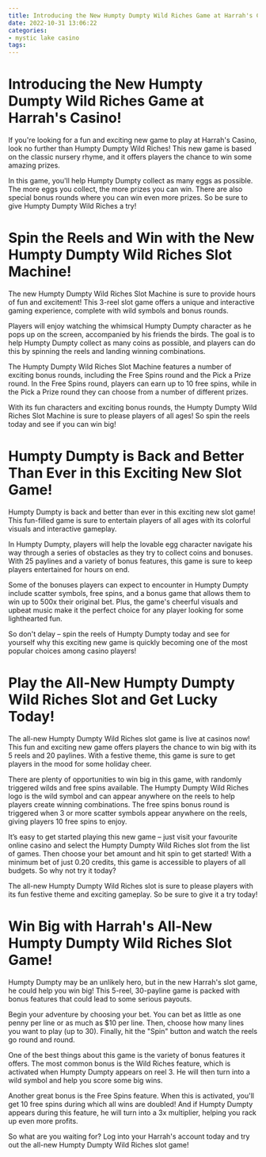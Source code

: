 ```yaml
---
title: Introducing the New Humpty Dumpty Wild Riches Game at Harrah's Casino!
date: 2022-10-31 13:06:22
categories:
- mystic lake casino
tags:
---
```



#  Introducing the New Humpty Dumpty Wild Riches Game at Harrah's Casino!

If you're looking for a fun and exciting new game to play at Harrah's Casino, look no further than Humpty Dumpty Wild Riches! This new game is based on the classic nursery rhyme, and it offers players the chance to win some amazing prizes.

In this game, you'll help Humpty Dumpty collect as many eggs as possible. The more eggs you collect, the more prizes you can win. There are also special bonus rounds where you can win even more prizes. So be sure to give Humpty Dumpty Wild Riches a try!

#  Spin the Reels and Win with the New Humpty Dumpty Wild Riches Slot Machine!

The new Humpty Dumpty Wild Riches Slot Machine is sure to provide hours of fun and excitement! This 3-reel slot game offers a unique and interactive gaming experience, complete with wild symbols and bonus rounds.

Players will enjoy watching the whimsical Humpty Dumpty character as he pops up on the screen, accompanied by his friends the birds. The goal is to help Humpty Dumpty collect as many coins as possible, and players can do this by spinning the reels and landing winning combinations.

The Humpty Dumpty Wild Riches Slot Machine features a number of exciting bonus rounds, including the Free Spins round and the Pick a Prize round. In the Free Spins round, players can earn up to 10 free spins, while in the Pick a Prize round they can choose from a number of different prizes.

With its fun characters and exciting bonus rounds, the Humpty Dumpty Wild Riches Slot Machine is sure to please players of all ages! So spin the reels today and see if you can win big!

#  Humpty Dumpty is Back and Better Than Ever in this Exciting New Slot Game!

Humpty Dumpty is back and better than ever in this exciting new slot game! This fun-filled game is sure to entertain players of all ages with its colorful visuals and interactive gameplay.

In Humpty Dumpty, players will help the lovable egg character navigate his way through a series of obstacles as they try to collect coins and bonuses. With 25 paylines and a variety of bonus features, this game is sure to keep players entertained for hours on end.

Some of the bonuses players can expect to encounter in Humpty Dumpty include scatter symbols, free spins, and a bonus game that allows them to win up to 500x their original bet. Plus, the game's cheerful visuals and upbeat music make it the perfect choice for any player looking for some lighthearted fun.

So don't delay – spin the reels of Humpty Dumpty today and see for yourself why this exciting new game is quickly becoming one of the most popular choices among casino players!

#  Play the All-New Humpty Dumpty Wild Riches Slot and Get Lucky Today!

The all-new Humpty Dumpty Wild Riches slot game is live at casinos now! This fun and exciting new game offers players the chance to win big with its 5 reels and 20 paylines. With a festive theme, this game is sure to get players in the mood for some holiday cheer.

There are plenty of opportunities to win big in this game, with randomly triggered wilds and free spins available. The Humpty Dumpty Wild Riches logo is the wild symbol and can appear anywhere on the reels to help players create winning combinations. The free spins bonus round is triggered when 3 or more scatter symbols appear anywhere on the reels, giving players 10 free spins to enjoy.

It’s easy to get started playing this new game – just visit your favourite online casino and select the Humpty Dumpty Wild Riches slot from the list of games. Then choose your bet amount and hit spin to get started! With a minimum bet of just 0.20 credits, this game is accessible to players of all budgets. So why not try it today?

The all-new Humpty Dumpty Wild Riches slot is sure to please players with its fun festive theme and exciting gameplay. So be sure to give it a try today!

#  Win Big with Harrah's All-New Humpty Dumpty Wild Riches Slot Game!

Humpty Dumpty may be an unlikely hero, but in the new Harrah's slot game, he could help you win big! This 5-reel, 30-payline game is packed with bonus features that could lead to some serious payouts.

Begin your adventure by choosing your bet. You can bet as little as one penny per line or as much as $10 per line. Then, choose how many lines you want to play (up to 30). Finally, hit the "Spin" button and watch the reels go round and round.

One of the best things about this game is the variety of bonus features it offers. The most common bonus is the Wild Riches feature, which is activated when Humpty Dumpty appears on reel 3. He will then turn into a wild symbol and help you score some big wins.

Another great bonus is the Free Spins feature. When this is activated, you'll get 10 free spins during which all wins are doubled! And if Humpty Dumpty appears during this feature, he will turn into a 3x multiplier, helping you rack up even more profits.

So what are you waiting for? Log into your Harrah's account today and try out the all-new Humpty Dumpty Wild Riches slot game!